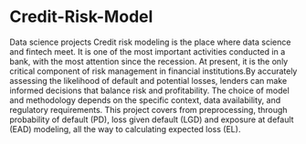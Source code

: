# Credit-Risk-Model
Data science projects
Credit risk modeling is the place where data science and fintech meet. It is one of the most important activities conducted in a bank, with the most attention since the recession. At present, it is the only critical component of risk management in financial institutions.By accurately assessing the likelihood of default and potential losses, lenders can make informed decisions that balance risk and profitability. The choice of model and methodology depends on the specific context, data availability, and regulatory requirements. This project covers from preprocessing, through probability of default (PD), loss given default (LGD) and exposure at default (EAD) modeling, all the way to calculating expected loss (EL).
